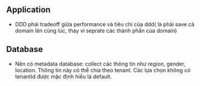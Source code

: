 ## Application
 - DDD phải tradeoff giữa performance và tiêu chí của ddd( là phải save cả domain lên cùng lúc, thay vì seprate các thành phần của domain)
 
 
## Database
 - Nên có metadata database: collect các thông tin như region, gender, location. Thông tin này có thể chia theo tenant. Các lựa chọn không có tenantId được mặc định hiểu là default.
